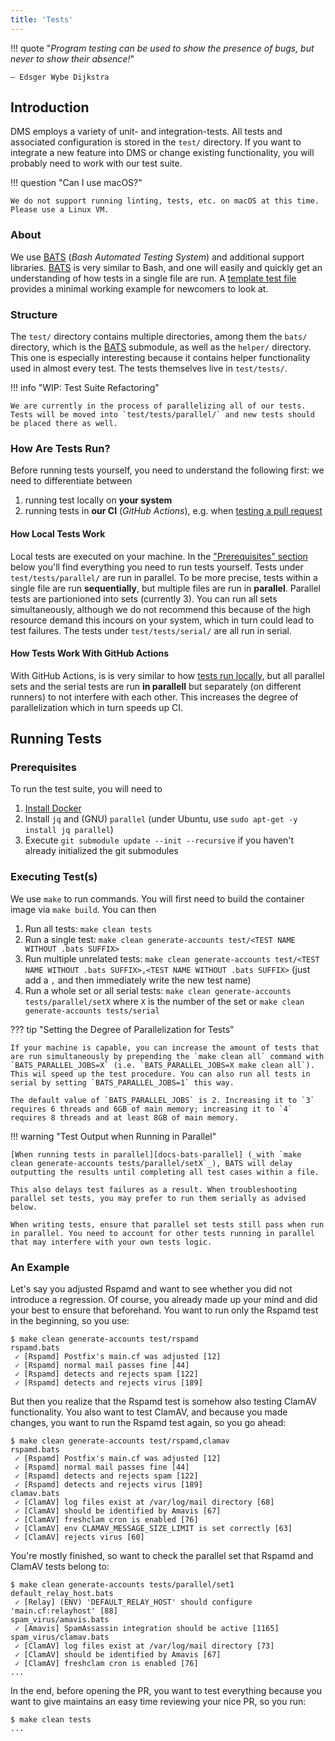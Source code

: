 ```yaml
---
title: 'Tests'
---
```


!!! quote "_Program testing can be used to show the presence of bugs, but never to show their absence!_"

    – Edsger Wybe Dijkstra

## Introduction

DMS employs a variety of unit- and integration-tests. All tests and associated configuration is stored in the `test/` directory. If you want to integrate a new feature into DMS or change existing functionality, you will probably need to work with our test suite.

!!! question "Can I use macOS?"

    We do not support running linting, tests, etc. on macOS at this time. Please use a Linux VM.

### About

We use [BATS] (_Bash Automated Testing System_) and additional support libraries. [BATS] is very similar to Bash, and one will easily and quickly get an understanding of how tests in a single file are run. A [template test file][template-test] provides a minimal working example for newcomers to look at.

### Structure

The `test/` directory contains multiple directories, among them the `bats/` directory, which is the [BATS] submodule, as well as the `helper/` directory. This one is especially interesting because it contains helper functionality used in almost every test. The tests themselves live in `test/tests/`.

!!! info "WIP: Test Suite Refactoring"

    We are currently in the process of parallelizing all of our tests. Tests will be moved into `test/tests/parallel/` and new tests should be placed there as well.

### How Are Tests Run?

Before running tests yourself, you need to understand the following first: we need to differentiate between

1. running test locally on **your system**
2. running tests in **our CI** (_GitHub Actions_), e.g. when [testing a pull request][testing-prs]

#### How Local Tests Work

Local tests are executed on your machine. In the ["Prerequisites" section](#prerequisites) below you'll find everything you need to run tests yourself. Tests under `test/tests/parallel/` are run in parallel. To be more precise, tests within a single file are run **sequentially**, but multiple files are run in **parallel**. Parallel tests are partionioned into sets (currently 3). You can run all sets simultaneously, although we do not recommend this because of the high resource demand this incours on your system, which in turn could lead to test failures. The tests under `test/tests/serial/` are all run in serial.

#### How Tests Work With GitHub Actions

With GitHub Actions, is is very similar to how [tests run locally](#how-local-tests-work), but all parallel sets and the serial tests are run **in parallell** but separately (on different runners) to not interfere with each other. This increases the degree of parallelization which in turn speeds up CI.

## Running Tests

### Prerequisites

To run the test suite, you will need to

1. [Install Docker][get-docker]
2. Install `jq` and (GNU) `parallel` (under Ubuntu, use `sudo apt-get -y install jq parallel`)
3. Execute `git submodule update --init --recursive` if you haven't already initialized the git submodules

### Executing Test(s)

We use `make` to run commands. You will first need to build the container image via `make build`. You can then

1. Run all tests: `make clean tests`
2. Run a single test: `make clean generate-accounts test/<TEST NAME WITHOUT .bats SUFFIX>`
3. Run multiple unrelated tests: `make clean generate-accounts test/<TEST NAME WITHOUT .bats SUFFIX>,<TEST NAME WITHOUT .bats SUFFIX>` (just add a `,` and then immediately write the new test name)
4. Run a whole set or all serial tests: `make clean generate-accounts tests/parallel/setX` where `X` is the number of the set or `make clean generate-accounts tests/serial`

??? tip "Setting the Degree of Parallelization for Tests"

    If your machine is capable, you can increase the amount of tests that are run simultaneously by prepending the `make clean all` command with `BATS_PARALLEL_JOBS=X` (i.e. `BATS_PARALLEL_JOBS=X make clean all`). This wil speed up the test procedure. You can also run all tests in serial by setting `BATS_PARALLEL_JOBS=1` this way.

    The default value of `BATS_PARALLEL_JOBS` is 2. Increasing it to `3` requires 6 threads and 6GB of main memory; increasing it to `4` requires 8 threads and at least 8GB of main memory.

!!! warning "Test Output when Running in Parallel"

    [When running tests in parallel][docs-bats-parallel] (_with `make clean generate-accounts tests/parallel/setX`_), BATS will delay outputting the results until completing all test cases within a file.

    This also delays test failures as a result. When troubleshooting parallel set tests, you may prefer to run them serially as advised below.

    When writing tests, ensure that parallel set tests still pass when run in parallel. You need to account for other tests running in parallel that may interfere with your own tests logic.

### An Example

Let's say you adjusted Rspamd and want to see whether you did not introduce a regression. Of course, you already made up your mind and did your best to ensure that beforehand. You want to run only the Rspamd test in the beginning, so you use:

```console
$ make clean generate-accounts test/rspamd
rspamd.bats
 ✓ [Rspamd] Postfix's main.cf was adjusted [12]
 ✓ [Rspamd] normal mail passes fine [44]
 ✓ [Rspamd] detects and rejects spam [122]
 ✓ [Rspamd] detects and rejects virus [189]
```

But then you realize that the Rspamd test is somehow also testing ClamAV functionality. You also want to test ClamAV, and because you made changes, you want to run the Rspamd test again, so you go ahead:

```console
$ make clean generate-accounts test/rspamd,clamav
rspamd.bats
 ✓ [Rspamd] Postfix's main.cf was adjusted [12]
 ✓ [Rspamd] normal mail passes fine [44]
 ✓ [Rspamd] detects and rejects spam [122]
 ✓ [Rspamd] detects and rejects virus [189]
clamav.bats
 ✓ [ClamAV] log files exist at /var/log/mail directory [68]
 ✓ [ClamAV] should be identified by Amavis [67]
 ✓ [ClamAV] freshclam cron is enabled [76]
 ✓ [ClamAV] env CLAMAV_MESSAGE_SIZE_LIMIT is set correctly [63]
 ✓ [ClamAV] rejects virus [60]
```

You're mostly finished, so want to check the parallel set that Rspamd and ClamAV tests belong to:

```console
$ make clean generate-accounts tests/parallel/set1
default_relay_host.bats
 ✓ [Relay] (ENV) 'DEFAULT_RELAY_HOST' should configure 'main.cf:relayhost' [88]
spam_virus/amavis.bats
 ✓ [Amavis] SpamAssassin integration should be active [1165]
spam_virus/clamav.bats
 ✓ [ClamAV] log files exist at /var/log/mail directory [73]
 ✓ [ClamAV] should be identified by Amavis [67]
 ✓ [ClamAV] freshclam cron is enabled [76]
...
```

In the end, before opening the PR, you want to test everything because you want to give maintains an easy time reviewing your nice PR, so you run:

```console
$ make clean tests
...
```

[//]: # (Links)

[BATS]: https://github.com/bats-core/bats-core
[template-test]: https://github.com/docker-mailserver/docker-mailserver/blob/master/test/tests/parallel/set2/template.bats
[testing-prs]: https://github.com/docker-mailserver/docker-mailserver/blob/master/.github/workflows/test_merge_requests.yml
[get-docker]: https://docs.docker.com/get-docker/
[docs-bats-parallel]: https://bats-core.readthedocs.io/en/v1.8.2/usage.html#parallel-execution
